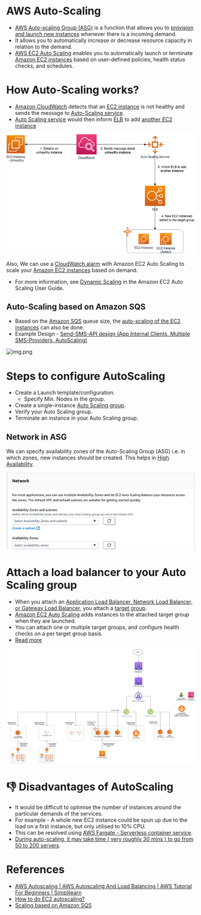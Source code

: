 # AWS Auto-Scaling
- [AWS Auto-scaling Group (ASG)](https://aws.amazon.com/autoscaling/) is a function that allows you to [provision and launch new instances](../ReadMe.md) whenever there is a incoming demand. 
- It allows you to automatically increase or decrease resource capacity in relation to the demand.
- [AWS EC2 Auto Scaling](https://aws.amazon.com/getting-started/hands-on/ec2-auto-scaling-spot-instances/) enables you to automatically launch or terminate [Amazon EC2 instances](../ReadMe.md) based on user-defined policies, health status checks, and schedules.

# How Auto-Scaling works?
- [Amazon CloudWatch](../../../8_MonitoringServices/AmazonCloudWatch.md) detects that an [EC2 instance](../ReadMe.md) is not healthy and sends the message to [Auto-Scaling service](README.md).
- [Auto Scaling service](README.md) would then inform [ELB](../../../1_NetworkingAndContentDelivery/ElasticLoadBalancer/Readme.md) to add [another EC2 instance](../ReadMe.md)

![img.png](assets/Auto-Scaling-ELB.png)

Also, We can use a [CloudWatch alarm](../../../8_MonitoringServices/AmazonCloudWatch.md) with Amazon EC2 Auto Scaling to scale your [Amazon EC2 instances](../ReadMe.md) based on demand.
- For more information, see [Dynamic Scaling](https://docs.aws.amazon.com/autoscaling/ec2/userguide/as-scale-based-on-demand.html) in the Amazon EC2 Auto Scaling User Guide.

## Auto-Scaling based on Amazon SQS
- Based on the [Amazon SQS](../../../5_MessageBrokerServices/AmazonSQS.md) queue size, the [auto-scaling of the EC2 instances](https://docs.aws.amazon.com/autoscaling/ec2/userguide/as-using-sqs-queue.html) can also be done.
- Example Design - [Send-SMS-API design (App Internal Clients, Multiple SMS-Providers, AutoScaling)](../../../../3_HLDDesignProblems/NotificationSystem)

![img.png](https://docs.aws.amazon.com/autoscaling/ec2/userguide/images/sqs-as-custom-metric-diagram.png)

# Steps to configure AutoScaling
- Create a Launch template/configuration.
  - Specify Min. Nodes in the group.
- Create a single-instance [Auto Scaling group](https://docs.aws.amazon.com/autoscaling/ec2/userguide/auto-scaling-groups.html).
- Verify your Auto Scaling group.
- Terminate an instance in your Auto Scaling group.

## Network in ASG

We can specify availability zones of the Auto-Scaling Group (ASG) i.e. in which zones, new instances should be created. This helps in [High Availability](../../../../1_HLDDesignComponents/0_SystemGlossaries/HighAvailability.md).

![img.png](assets/asg_network_setup.png)

# Attach a load balancer to your Auto Scaling group
- When you attach an [Application Load Balancer, Network Load Balancer, or Gateway Load Balancer](../../../1_NetworkingAndContentDelivery/ElasticLoadBalancer/Readme.md), you attach a [target group](../../../1_NetworkingAndContentDelivery/ElasticLoadBalancer/Readme.md). 
- [Amazon EC2 Auto Scaling]() adds instances to the attached target group when they are launched. 
- You can attach one or multiple target groups, and configure health checks on a per target group basis.
- [Read more](https://docs.aws.amazon.com/autoscaling/ec2/userguide/attach-load-balancer-asg.html)

![img.png](../../../1_NetworkingAndContentDelivery/ElasticLoadBalancer/assests/AWS_Elastic_Load_Balancer.png)

# :thumbsdown: Disadvantages of AutoScaling
- It would be difficult to optimise the number of instances around the particular demands of the services. 
- For example - A whole new EC2 instance could be spun up due to the load on a first instance, but only utilised to 10% CPU.
- This can be resolved using [AWS Fargate - Serverless container service](../../AWSFargate.md).
- [During auto-scaling, it may take time ( very roughly 30 mins ) to go from 50 to 200 servers](https://youtu.be/mFpqrVxxwKc).

# References
- [AWS Autoscaling | AWS Autoscaling And Load Balancing | AWS Tutorial For Beginners | Simplilearn](https://www.youtube.com/watch?v=4EOaAkY4pNE)
- [How to do EC2 autoscaling?](https://docs.aws.amazon.com/autoscaling/ec2/userguide/get-started-with-ec2-auto-scaling.html)
- [Scaling based on Amazon SQS](https://docs.aws.amazon.com/autoscaling/ec2/userguide/as-using-sqs-queue.html)
